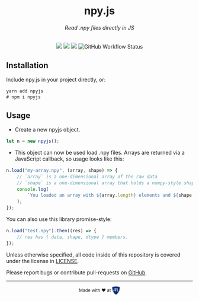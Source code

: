 <h1 align=center>npy.js</h1>
<h6 align=center>Read .npy files directly in JS</h6>

<p align=center>
    <img src="https://img.shields.io/npm/v/npyjs.svg?style=for-the-badge" />
    <img src="https://img.shields.io/github/issues/aplbrain/npyjs.svg?style=for-the-badge" />
    <img src="https://img.shields.io/github/license/aplbrain/npyjs.svg?style=for-the-badge" />
    <img alt="GitHub Workflow Status" src="https://img.shields.io/github/workflow/status/aplbrain/npyjs/Node.js CI?label=Tests&style=for-the-badge">
</p>

## Installation

Include npy.js in your project directly, or:

```shell
yarn add npyjs
# npm i npyjs
```

## Usage

-   Create a new npyjs object.

```javascript
let n = new npyjs();
```

-   This object can now be used load .npy files. Arrays are returned via a JavaScript callback, so usage looks like this:

```javascript
n.load("my-array.npy", (array, shape) => {
    // `array` is a one-dimensional array of the raw data
    // `shape` is a one-dimensional array that holds a numpy-style shape.
    console.log(
        `You loaded an array with ${array.length} elements and ${shape.length} dimensions.`
    );
});
```

You can also use this library promise-style:

```javascript
n.load("test.npy").then((res) => {
    // res has { data, shape, dtype } members.
});
```

Unless otherwise specified, all code inside of this repository is covered under the license in [LICENSE](LICENSE).

Please report bugs or contribute pull-requests on [GitHub](https://github.com/aplbrain/npyjs).

---

<p align="center"><small>Made with ♥ at <a href="http://www.jhuapl.edu/"><img alt="JHU APL" align="center" src="./docs/apl-logo.png" height="23px"></a></small></p>
